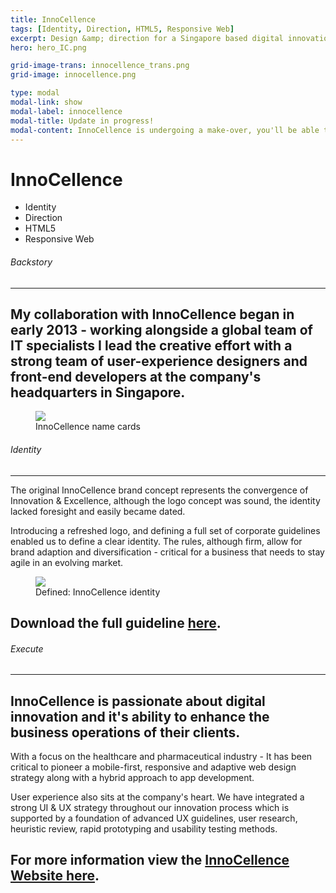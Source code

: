 ```yaml
---
title: InnoCellence
tags: [Identity, Direction, HTML5, Responsive Web]
excerpt: Design &amp; direction for a Singapore based digital innovation agency.
hero: hero_IC.png

grid-image-trans: innocellence_trans.png
grid-image: innocellence.png

type: modal
modal-link: show
modal-label: innocellence
modal-title: Update in progress!
modal-content: InnoCellence is undergoing a make-over, you'll be able to see the new look <a href="http://www.innocellence.com" class="text ext" target="_blank">here</a> soon.
---
```


<h1>InnoCellence</h1>
<ul><li>Identity</li><li>Direction</li><li>HTML5</li><li>Responsive Web</li></ul>

<h6 class="type">Backstory</h6> <hr>
<h2>My collaboration with InnoCellence began in early 2013 - working alongside a global team of IT specialists I lead the creative effort with a strong team of user-experience designers and front-end developers at the company's headquarters in Singapore.</h2>

<figure>
    <img src="../portfolio_img/innocellence/IC_bg.jpg">
    <figcaption>InnoCellence name cards</figcaption>
</figure>

<h6 class="type">Identity</h6> <hr>
<p>The original InnoCellence brand concept represents the convergence of Innovation &amp; Excellence, although the logo concept was sound, the identity lacked foresight and easily became dated.</p>

<p>Introducing a refreshed logo, and defining a full set of corporate guidelines enabled us to define a clear identity. The rules, although firm, allow for brand adaption and diversification - critical for a business that needs to stay agile in an evolving market.</p>

<figure>
    <img src="../portfolio_img/innocellence/IC_identity.jpg">
    <figcaption>Defined: InnoCellence identity</figcaption>
</figure>

<h2>Download the full guideline <a href="../portfolio_img/innocellence/InnoCellence_Identity-Guidelines_1.0.pdf" class="text ext" target="_blank">here</a>.</h2>

<h6 class="type">Execute</h6> <hr>
<h2>InnoCellence is passionate about digital innovation and it's ability to enhance the business operations of their clients.</h2>
<p>With a focus on the healthcare and pharmaceutical industry - It has been critical to pioneer a mobile-first, responsive and adaptive web design strategy along with a hybrid approach to app development.</p>

<p>User experience also sits at the company's heart. We have integrated a strong UI &amp; UX strategy throughout our innovation process which is supported by a foundation of advanced UX guidelines, user research, heuristic review, rapid prototyping and usability testing methods.</p>

<h2>For more information view the <a href="http://www.innocellence.com" class="text ext" target="_blank">InnoCellence Website here</a>.</h2>